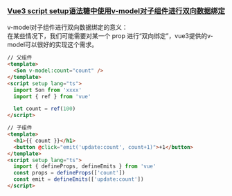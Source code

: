 <!--
 * @Descripttion: 
 * @version: 
 * @Author: chenpengfei
 * @Date: 2023-03-14 16:44:35
 * @LastEditors: chenpengfei
 * @LastEditTime: 2023-03-14 16:53:54
-->
### [Vue3 script setup语法糖中使用v-model对子组件进行双向数据绑定](https://blog.csdn.net/weixin_45525653/article/details/125581200)

v-model对子组件进行双向数据绑定的意义：  
在某些情况下，我们可能需要对某一个 prop 进行“双向绑定”，vue3提供的v-model可以很好的实现这个需求。

```html
// 父组件
<template>
  <Son v-model:count="count" />
</template>
<script setup lang="ts">
  import Son from 'xxxx'
  import { ref } from 'vue'

  let count = ref(100)
</script>
```
```html
// 子组件
<template>
  <h1>{{ count }}</h1>
  <button @click="emit('update:count', count+1)">+1</button>
</template>
<script setup lang="ts">
  import { defineProps, defineEmits } from 'vue'
  const props = defineProps(['count'])
  const emit = defineEmits(['update:count'])
</script>
```
